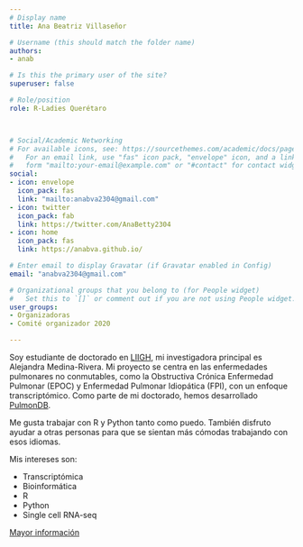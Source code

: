 ```yaml
---
# Display name
title: Ana Beatriz Villaseñor

# Username (this should match the folder name)
authors:
- anab

# Is this the primary user of the site?
superuser: false

# Role/position
role: R-Ladies Querétaro



# Social/Academic Networking
# For available icons, see: https://sourcethemes.com/academic/docs/page-builder/#icons
#   For an email link, use "fas" icon pack, "envelope" icon, and a link in the
#   form "mailto:your-email@example.com" or "#contact" for contact widget.
social:
- icon: envelope
  icon_pack: fas
  link: "mailto:anabva2304@gmail.com"
- icon: twitter
  icon_pack: fab
  link: https://twitter.com/AnaBetty2304
- icon: home
  icon_pack: fas
  link: https://anabva.github.io/   

# Enter email to display Gravatar (if Gravatar enabled in Config)
email: "anabva2304@gmail.com"

# Organizational groups that you belong to (for People widget)
#   Set this to `[]` or comment out if you are not using People widget.
user_groups:
- Organizadoras
- Comité organizador 2020

---
```


Soy estudiante de doctorado en [LIIGH](https://liigh.unam.mx/), mi investigadora principal es Alejandra Medina-Rivera.
Mi proyecto se centra en las enfermedades pulmonares no conmutables, como la Obstructiva Crónica Enfermedad Pulmonar (EPOC) y Enfermedad Pulmonar Idiopática (FPI), con un
enfoque transcriptómico. Como parte de mi doctorado, hemos desarrollado [PulmonDB](http://pulmondb.liigh.unam.mx/).

Me gusta trabajar con R y Python tanto como puedo. También disfruto ayudar a otras personas para que se sientan más cómodas trabajando con esos idiomas.

Mis intereses son:

- Transcriptómica
- Bioinformática
- R
- Python
- Single cell RNA-seq


[Mayor información](https://anabva.github.io/)
